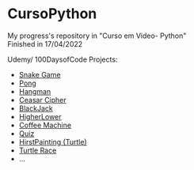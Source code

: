 # CursoPython
 My progress's repository in "Curso em Video- Python" <br/>
 Finished in 17/04/2022 <br/>
 
 Udemy/ 100DaysofCode Projects: <br/>
  * [Snake Game](https://github.com/Franky03/MyProjects/blob/master/Udemy/SnakeGame.py)
  * [Pong](https://github.com/Franky03/MyProjects/blob/master/Udemy/Pong.py)
  * [Hangman](https://github.com/Franky03/MyProjects/blob/master/Udemy/Day7/Hangman.py)
  * [Ceasar Cipher](https://github.com/Franky03/MyProjects/blob/master/Udemy/Day8.py)
  * [BlackJack](https://github.com/Franky03/MyProjects/blob/master/Udemy/BlackJack.py)
  * [HigherLower](https://github.com/Franky03/MyProjects/blob/master/Udemy/HigherLower.py)
  * [Coffee Machine](https://github.com/Franky03/MyProjects/blob/master/Udemy/CoffeMachine.py)
  * [Quiz](https://github.com/Franky03/MyProjects/blob/master/Udemy/Quiz.py)
  * [HirstPainting (Turtle)](https://github.com/Franky03/MyProjects/blob/master/Udemy/HirstPainting.py)
  * [Turtle Race](https://github.com/Franky03/MyProjects/blob/master/Udemy/TurtleRace.py)
  * ...
